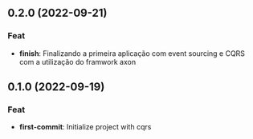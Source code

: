 ## 0.2.0 (2022-09-21)

### Feat

- **finish**: Finalizando a primeira aplicação com event sourcing e CQRS com a utilização do framwork axon

## 0.1.0 (2022-09-19)

### Feat

- **first-commit**: Initialize project with cqrs
